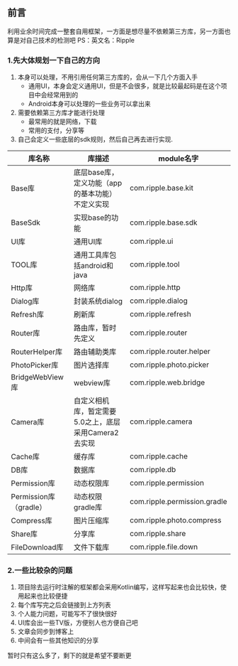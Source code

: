 ## 前言
利用业余时间完成一整套自用框架，一方面是想尽量不依赖第三方库，另一方面也算是对自己技术的检测吧
PS：英文名：Ripple
### 1.先大体规划一下自己的方向
1. 本身可以处理，不用引用任何第三方库的，会从一下几个方面入手
    * 通用UI，本身会定义通用UI，但是不会很多，就是比较最起码是在这个项目中会经常用到的
    * Android本身可以处理的一些业务可以拿出来
2. 需要依赖第三方库才能进行处理
    * 最常用的就是网络，下载
    * 常用的支付，分享等    
3. 自己会定义一些底层的sdk规则，然后自己再去进行实现.


| 库名称            | 库描述                             | module名字                  |
|----------------|---------------------------------|---------------------------|
| Base库          | 底层base库，定义功能（app的基本功能）不定义实现     | com.ripple.base.kit       |
| BaseSdk        | 实现base的功能                       | com.ripple.base.sdk       |
| UI库            | 通用UI库                           | com.ripple.ui             |
| TOOL库            | 通用工具库包括android和java                           | com.ripple.tool             |
| Http库         | 网络库                             | com.ripple.http          |
| Dialog库        | 封装系统dialog                      | com.ripple.dialog         |
| Refresh库       | 刷新库                             | com.ripple.refresh        |
| Router库        | 路由库，暂时先定义                       | com.ripple.router         |
| RouterHelper库  | 路由辅助类库                          | com.ripple.router.helper  |
| PhotoPicker库   | 图片选择库                           | com.ripple.photo.picker   |
| BridgeWebView库 | webview库                        | com.ripple.web.bridge     |
| Camera库        | 自定义相机库，暂定需要5.0之上，底层采用Camera2去实现 | com.ripple.camera         |
| Cache库         | 缓存库                             | com.ripple.cache          |
| DB库            | 数据库                             | com.ripple.db             |
| Permission库    | 动态权限库                           | com.ripple.permission     |
| Permission库（gradle）    | 动态权限gradle库                           | com.ripple.permission.gradle     |
| Compress库      | 图片压缩库                           | com.ripple.photo.compress |
| Share库         | 分享库                             | com.ripple.share          |
| FileDownload库         | 文件下载库                             | com.ripple.file.down          |


### 2.一些比较杂的问题
1. 项目除去运行时注解的框架都会采用Kotlin编写，这样写起来也会比较快，使用起来也比较便捷
2. 每个库写完之后会链接到上方列表
3. 个人能力问题，可能写不了很快很好
4. UI库会出一些TV版，方便别人也方便自己吧
5. 文章会同步到博客上
6. 中间会有一些其他知识的分享

暂时只有这么多了，剩下的就是希望不要断更




